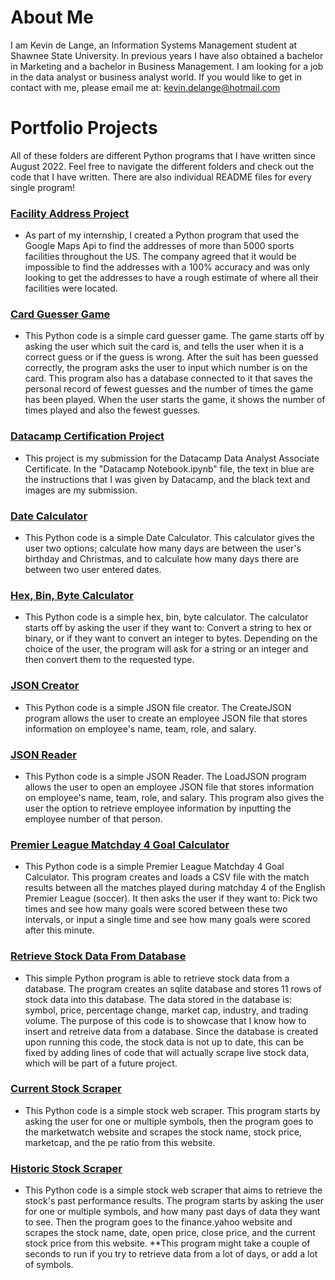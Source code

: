 # About Me
I am Kevin de Lange, an Information Systems Management student at Shawnee State University. In previous years I have also obtained a bachelor in Marketing and a bachelor in Business Management. I am looking for a job in the data analyst or business analyst world. If you would like to get in contact with me, please email me at: kevin.delange@hotmail.com

# Portfolio Projects

All of these folders are different Python programs that I have written since August 2022. 
Feel free to navigate the different folders and check out the code that I have written. There are also individual README files for every single program!
### <ins> Facility Address Project </ins>
- As part of my internship, I created a Python program that used the Google Maps Api to find the addresses of more than 5000 sports facilities throughout the US. The company agreed that it would be impossible to find the addresses with a 100% accuracy and was only looking to get the addresses to have a rough estimate of where all their facilities were located.
### <ins> Card Guesser Game </ins>
- This Python code is a simple card guesser game. The game starts off by asking the user which suit the card is, and tells the user when it is a correct guess or if the guess is wrong. After the suit has been guessed correctly, the program asks the user to input which number is on the card. This program also has a database connected to it that saves the personal record of fewest guesses and the number of times the game has been played. When the user starts the game, it shows the number of times played and also the fewest guesses.
### <ins> Datacamp Certification Project </ins>
- This project is my submission for the Datacamp Data Analyst Associate Certificate. In the "Datacamp Notebook.ipynb" file, the text in blue are the instructions that I was given by Datacamp, and the black text and images are my submission.
### <ins> Date Calculator </ins>
- This Python code is a simple Date Calculator. This calculator gives the user two options; calculate how many days are between the user's birthday and Christmas, and to calculate how many days there are between two user entered dates.
### <ins> Hex, Bin, Byte Calculator </ins>
- This Python code is a simple hex, bin, byte calculator. The calculator starts off by asking the user if they want to: Convert a string to hex or binary, or if they want to convert an integer to bytes. Depending on the choice of the user, the program will ask for a string or an integer and then convert them to the requested type.
### <ins> JSON Creator </ins>
- This Python code is a simple JSON file creator. The CreateJSON program allows the user to create an employee JSON file that stores information on employee's name, team, role, and salary.
### <ins> JSON Reader </ins>
- This Python code is a simple JSON Reader. The LoadJSON program allows the user to open an employee JSON file that stores information on employee's name, team, role, and salary. This program also gives the user the option to retrieve employee information by inputting the employee number of that person.
### <ins> Premier League Matchday 4 Goal Calculator </ins>
- This Python code is a simple Premier League Matchday 4 Goal Calculator. This program creates and loads a CSV file with the match results between all the matches played during matchday 4 of the English Premier League (soccer). It then asks the user if they want to: Pick two times and see how many goals were scored between these two intervals, or input a single time and see how many goals were scored after this minute.
### <ins> Retrieve Stock Data From Database </ins>
- This simple Python program is able to retrieve stock data from a database. The program creates an sqlite database and stores 11 rows of stock data into this database. The data stored in the database is: symbol, price, percentage change, market cap, industry, and trading volume. The purpose of this code is to showcase that I know how to insert and retreive data from a database. Since the database is created upon running this code, the stock data is not up to date, this can be fixed by adding lines of code that will actually scrape live stock data, which will be part of a future project.
### <ins> Current Stock Scraper</ins>
- This Python code is a simple stock web scraper. This program starts by asking the user for one or multiple symbols, then the program goes to the marketwatch website and scrapes the stock name, stock price, marketcap, and the pe ratio from this website. 
### <ins> Historic Stock Scraper</ins>
- This Python code is a simple stock web scraper that aims to retrieve the stock's past performance results. The program starts by asking the user for one or multiple symbols, and how many past days of data they want to see. Then the program goes to the finance.yahoo website and scrapes the stock name, date, open price, close price, and the current stock price from this website.
**This program might take a couple of seconds to run if you try to retrieve data from a lot of days, or add a lot of symbols.
